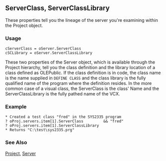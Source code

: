 ## ServerClass, ServerClassLibrary

These properties tell you the lineage of the server you're examining within the Project object.

### Usage

```foxpro
cServerClass = oServer.ServerClass
cSCLibrary = oServer.ServerClassLibrary
```

These two properties of the Server object, which is available through the Project hierarchy, tell you the class definition and the library location of a class defined as OLEPublic. If the class definition is in code, the class name is the name supplied in `DEFINE CLASS` and the class library is the fully qualified name of the program where the definition resides. In the more common case of a visual class, the ServerClass is the class' Name and the ServerClassLibrary is the fully pathed name of the VCX.

### Example

```foxpro
* Created a test class "fred" in the SYS2335 program
? oProj.servers.item[1].ServerClass         && "fred"
? oProj.servers.item[1].ServerClassLibrary
* Returns "C:\test\sys2335.prg"
```
### See Also

[Project](s4g730.md), [Server](s4g756.md)